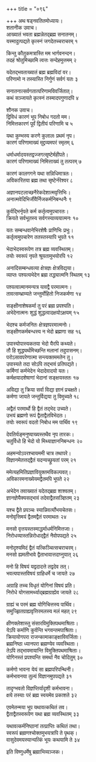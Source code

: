 +++
title = "०९६"

+++
अथ षड्नवतितमोध्यायः।  
शतानीक उवाच।  
आख्यातं भवता ब्रह्मन्नेतद्ब्रह्म सनातनम्।  
यस्मादुत्पद्यते कृत्स्नं जगदेतच्चराचरम् १

किन्तु कौतुकमत्रास्ति मम भार्गवनन्दन।  
तदहं श्रोतुमिच्छामि त्वत्तः सन्देहमुत्तमम् २

यदेतद्भवताख्यातं ब्रह्म ब्रह्मविदां वर।  
परिणामो न तस्यास्ति निर्गुणं सर्वगं यतः ३

सनातनात्सर्वगतात्परिणामविवर्जितात्।  
कथं सञ्जायते कृत्स्नं तस्मादपगुणादपि ४

शौनक उवाच।  
द्विविधं कारणं भूप निबोध गदतो मम।  
निमित्तकारणं पूर्वं द्वितीयं परिणामि च ५

यथा कुम्भस्य करणे कुलालः प्रथमं नृप।  
कारणं परिणामाख्यं मृद्द्रव्यमपरं स्मृतम् ६

धर्माधर्मादयस्तद्वज्जगत्सृष्टेर्महीपते।  
कारणं परिणामाख्यं निमित्ताख्यं तु तत्परम् ७

कारणं कालगगने यथा सन्निधिमात्रतः।  
अविकारितया ब्रह्म तथा सृष्टेर्नरेश्वर ८

अज्ञानपटलाच्छनैरेकदेशात्मवृत्तिभिः।  
अनात्मवेदिभिर्जीवैर्निजकर्मनिबन्धनैः ९

कुर्वद्भिर्नृपते कर्म कर्तृत्वमुपचारतः।  
क्रियते सर्वभूतस्य सर्वगस्याव्ययात्मनः १०

यतः सम्बन्धवानेभिरशेषैः प्राणिभिः प्रभुः।  
कर्तृत्वमुपचारेण ततस्तस्यापि भूपते ११

भेदाभेदस्वरूपेण तत्र ब्रह्म व्यवस्थितम्।  
तयोः स्वरूपं नृपते श्रूयतामुभयोरपि १२

अनादिसम्बन्धवत्या क्षेत्रज्ञः क्षेत्रविद्यया।  
व्याप्तः पश्यत्यभेदेन ब्रह्म तद्ध्यात्मनि स्थितम् १३

पश्यत्वात्मानमन्यत्र यावद्वै परमात्मनः।  
तावत्सम्भ्राम्यते जन्तुर्मोहितो निजकर्मणा १४

सङ्क्षीनाशेषकर्मा तु परं ब्रह्म प्रपश्यति।  
अभेदेनात्मनः शुद्धं शुद्धत्वादक्षयोऽक्षयम् १५

भेदश्च कर्मजनितः क्षेत्रज्ञपरमात्मनोः।  
सङ्क्षीणकर्मबन्धस्य न भेदो ब्रह्मणा सह १६

उपास्योपास्यकतया भेदो यैरपि कथ्यते।  
तौ हि शुद्ध्यर्थमिच्छन्ति मलानां तदुपासनम्।  
परोऽसावपरेणात्मा सन्त्यक्तममतेन तु।  
उपास्यते तदा सोऽपि तद्भावं प्रतिपद्यते।  
कर्मिणां कर्मभेदेन भेदादेवादयो यतः।  
कर्मक्षयादशेषाणां भेदानां सङ्क्षयस्ततः १७

अविद्या तु क्रिया सर्वा विद्या ज्ञानं प्रचक्षते।  
कर्मणा जायते जन्तुर्विद्यया तु विमुच्यते १८

अद्वैतं परमार्थो हि द्वैतं तद्भेद उच्यते।  
उभयं ब्रह्मणो रूपं द्वैताद्वैतविभेदतः।  
तयोः स्वरूपं वदतो निबोध मम पार्थिव १९

देवतिर्यङ्मनुष्याख्यस्तथैव नृप तारकः।  
चतुर्विधो हि भेदो यो मिथ्याज्ञाननिबन्धनः २०

अहमन्योऽपरश्चायममी चात्र तथापरे।  
विज्ञानमेतत्तद्द्वैतं यदन्यच्छ्रूयतां परम् २१

ममेत्यहमितिप्रज्ञावियुक्तमविकल्पवत्।  
अविकारमनाख्येयमद्वैतमपि भूपते २२

अभेदेन तवाख्यातं यदेतद्ब्रह्म शाश्वतम्।  
ज्ञानज्ञेयैक्यसद्भावं तदेवाद्वैतसञ्ज्ञितम् २३

यश्च द्वैते प्रपञ्चः स्यान्निवर्त्योभयचेतसः।  
मनोवृत्तिमयं द्वैतमद्वैतं परमाथतः २४

मनसो वृत्तयस्तस्माद्धर्माधर्मनिमित्तजाः।  
निरोधव्यास्तन्निरोधाद्द्वैतं नैवोपपद्यते २५

मनोदृश्यमिदं द्वैतं यत्किञ्चित्सचराचरम्।  
मनसो ह्यमतीभावे द्वैताभावात्तदाप्नुयात् २६

मनो हि विषयं यद्वदादत्ते तद्वदेव तत्।  
भवत्यपास्तविषयं ग्राहिधर्मे च जायते २७

अग्राहि तच्च विधृतं योगिनां विषयं प्रति।  
निरोधे योगसामर्थ्याद्ब्रह्मग्राह्येव जायते २८

ग्राह्यं च परमं ब्रह्म योगिचित्तस्य पार्थिव।  
समुज्झितग्राह्यवृत्तिरमलस्य मलं महत् २९

क्षीणक्लेशास्तु संसारविमुक्तिपथमाश्रिताः।  
येऽपि कर्माणि कुर्वन्ति भगवन्तमपाश्रिताः।  
क्रियायोगपरा राजन्कामाकाङ्क्षाविवर्जिताः।  
ब्रह्मनिष्ठा ध्यानपरा ब्रह्मण्येव व्यवस्थिताः।  
तेऽपि तद्भावमायान्ति विमुक्तिपथमाश्रिताः।  
योगिनस्तं प्रपश्यन्ति समर्था नैव चोदितुम् ३०

कर्मणो भावना येयं सा ब्रह्मपरिपन्थिनी।  
कर्मभावनया तुल्यं विज्ञानमुपपद्यते ३१

तादृग्भवतो विज्ञप्तिर्यादृशी कर्मभावना।  
क्षये तस्याः परं ब्रह्म स्वयमेव प्रकाशते ३२

एवमेतन्मया भूप यथावत्कथितं तव।  
द्वैताद्वैतस्वरूपेण यथा ब्रह्म व्यवस्थितम् ३३

यथावत्कर्मनिष्ठानां तत्प्राप्तिः कथितं तथा।  
स्वरूपं ब्रह्मणश्चोक्तमुभयत्रापि ते पृथक्।  
वासुदेवमयस्यान्यत्किं भूयः कथयामि ते ३४

इति विष्णुधर्मेषु ब्रह्माभिव्यञ्जकः।  

